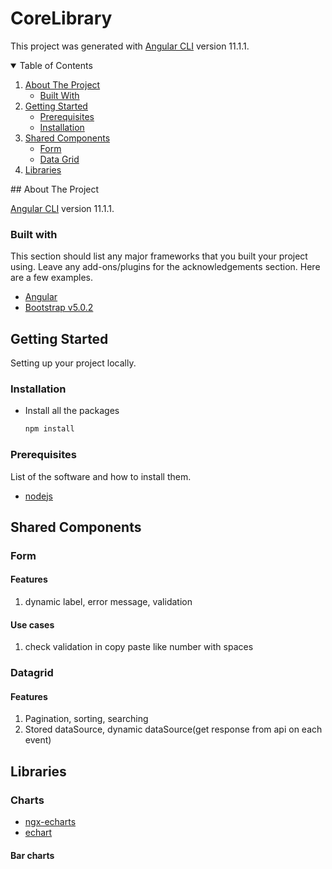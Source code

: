 # CoreLibrary

This project was generated with [Angular CLI](https://github.com/angular/angular-cli) version 11.1.1.

<details open="open">
<summary>Table of Contents</summary>
 <ol>
    <li>
      <a href="#about-the-project">About The Project</a>
      <ul>
        <li><a href="#built-with">Built With</a></li>
      </ul>
    </li>
    <li>
      <a href="#getting-started">Getting Started</a>
      <ul>
        <li><a href="#prerequisites">Prerequisites</a></li>
        <li><a href="#installation">Installation</a></li>
      </ul>
    </li>
    <li>
    <a href="#shared-components">Shared Components</a>
    <ul>
        <li><a href="#form">Form</a></li>
        <li><a href="#datagrid">Data Grid</a></li>
      </ul>
    </li>
    <li><a href="#libraries">Libraries</a></li>
  </ol>

</details>
## About The Project

[Angular CLI](https://github.com/angular/angular-cli) version 11.1.1.

### Built with

This section should list any major frameworks that you built your project using. Leave any add-ons/plugins for the acknowledgements section. Here are a few examples.

- [Angular](https://angular.io)
- [Bootstrap v5.0.2](https://getbootstrap.com)

<!-- GETTING STARTED -->

## Getting Started

Setting up your project locally.

### Installation

- Install all the packages
  ```sh
  npm install
  ```

### Prerequisites

List of the software and how to install them.

- [nodejs](https://nodejs.dev)

## Shared Components

### Form

#### Features

1. dynamic label, error message, validation

#### Use cases

1. check validation in copy paste like number with spaces

### Datagrid

#### Features

1. Pagination, sorting, searching
2. Stored dataSource, dynamic dataSource(get response from api on each event)

## Libraries

### Charts

- [ngx-echarts](https://github.com/xieziyu/ngx-echarts)
- [echart](https://echarts.apache.org/en/option-gl.html#globe)

#### Bar charts

<!-- 1. Can't add reduce space/gap between the two bars in case we have multiple axes
2. can't change background of legend. -->
